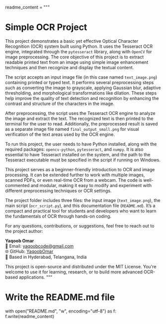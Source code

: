 readme_content = """
# Simple OCR Project

This project demonstrates a basic yet effective Optical Character Recognition (OCR) system built using Python. It uses the Tesseract OCR engine, integrated through the `pytesseract` library, along with `OpenCV` for image preprocessing. The core objective of this project is to extract readable printed text from an image using simple image enhancement techniques and then recognize and display the textual content.

The script accepts an input image file (in this case named `text_image.png`) containing printed or typed text. It performs several preprocessing steps such as converting the image to grayscale, applying Gaussian blur, adaptive thresholding, and morphological transformations like dilation. These steps help improve the quality of text detection and recognition by enhancing the contrast and structure of the characters in the image.

After preprocessing, the script uses the Tesseract OCR engine to analyze the image and extract the text. The recognized text is then printed to the terminal for the user to read. Additionally, the preprocessed result is saved as a separate image file named `final_output_small.png` for visual verification of the text areas used by the OCR engine.

To run this project, the user needs to have Python installed, along with the required packages: `opencv-python`, `pytesseract`, and `numpy`. It is also essential to have Tesseract installed on the system, and the path to the Tesseract executable must be specified in the script if running on Windows.

This project serves as a beginner-friendly introduction to OCR and image processing. It can be extended further to work with multiple images, scanned PDFs, or even real-time OCR from a webcam. The code is well-commented and modular, making it easy to modify and experiment with different preprocessing techniques or OCR settings.

The project folder includes three files: the input image (`text_image.png`), the main script (`ocr_script.py`), and this documentation file (`README.md`). It’s a compact and practical tool for students and developers who want to learn the fundamentals of OCR through hands-on coding.

For any questions, contributions, or suggestions, feel free to reach out to the project author:

**Yaqoob Omar**  
📧 Email: yaqoobcode@gmail.com  
🌐 GitHub: [YaqoobOmar](https://github.com/YaqoobOmar)  
📍 Based in Hyderabad, Telangana, India

This project is open-source and distributed under the MIT License. You're welcome to use it for learning, research, or to build more advanced OCR-based applications.
"""

# Write the README.md file
with open("README.md", "w", encoding="utf-8") as f:
    f.write(readme_content)

